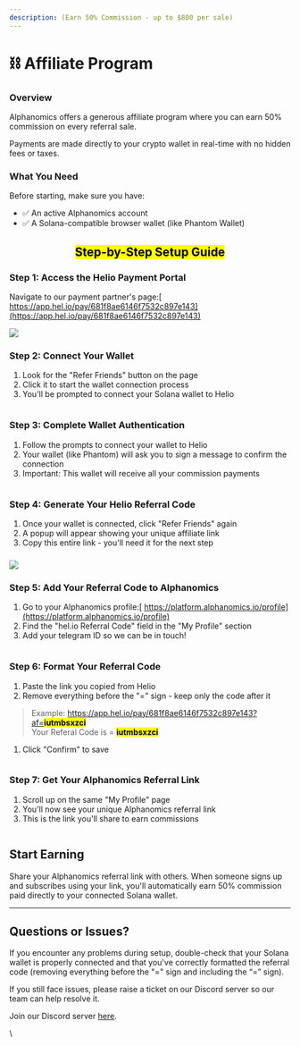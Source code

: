 ```yaml
---
description: (Earn 50% Commission - up to $800 per sale)
---
```


# ⛓️ Affiliate Program

### Overview

Alphanomics offers a generous affiliate program where you can earn 50% commission on every referral sale.&#x20;

Payments are made directly to your crypto wallet in real-time with no hidden fees or taxes.

### What You Need

Before starting, make sure you have:

* ✅ An active Alphanomics account
* ✅ A Solana-compatible browser wallet (like Phantom Wallet)

<h2 align="center"><mark style="color:$primary;">Step-by-Step Setup Guide</mark></h2>

### Step 1: Access the Helio Payment Portal

Navigate to our payment partner's page:[ https://app.hel.io/pay/681f8ae6146f7532c897e143](https://app.hel.io/pay/681f8ae6146f7532c897e143)

![](https://lh7-rt.googleusercontent.com/docsz/AD_4nXcH6hZRjxBMlerlcuDAbHVcOTSy3SID_l8mSTyFBFvFgas4b6HDJg2EWzVzMkkgwZKjYnoYeT6WgUlsl2An0QgiHtJk1S1rnuKddWcRcxM0fyi4ygFcRYAcUlmMt7eau81kUVYxFw?key=GTEUJdgaOHAwfJVXQd4rcQ)

### Step 2: Connect Your Wallet

1. Look for the "Refer Friends" button on the page
2. Click it to start the wallet connection process
3. You'll be prompted to connect your Solana wallet to Helio

<figure><img src="https://lh7-rt.googleusercontent.com/docsz/AD_4nXdeh6iUdKeh-HHzLq_6fDsIyN9kREM8rsFOyK68e_21az8c-wuwYjucsFO-sO4GAFrLIE5LBf9WXJhvIqXxibVAxB9q4VFLD9e_5pnAMFvnDtGDLEK2nGBaz3fcgvVkPlkXRBcN3Q?key=GTEUJdgaOHAwfJVXQd4rcQ" alt=""><figcaption></figcaption></figure>

### Step 3: Complete Wallet Authentication

1. Follow the prompts to connect your wallet to Helio
2. Your wallet (like Phantom) will ask you to sign a message to confirm the connection
3. Important: This wallet will receive all your commission payments

<figure><img src="https://lh7-rt.googleusercontent.com/docsz/AD_4nXexwDzWxff4fq2aXIDtH4uSGr5jwPwxCWWxPujNLf_pOXI1fPMBwzIYcUa13UaViYDjxrgDh4GTZJ-iUHQob_42KzOlobKlGkBD_Ga_NLWXlR7EsLSFALtcKSmL-8TJmYI6sdmq0Q?key=GTEUJdgaOHAwfJVXQd4rcQ" alt=""><figcaption></figcaption></figure>

### Step 4: Generate Your Helio Referral Code

1. Once your wallet is connected, click "Refer Friends" again
2. A popup will appear showing your unique affiliate link
3. Copy this entire link - you'll need it for the next step

### ![](https://lh7-rt.googleusercontent.com/docsz/AD_4nXcD5e_bN9BXQLmRtdxL3aiXAlWblA3pmUtIbqyEJ1wZPSD8hvXbsFB_n0RBHqLjeWitUfHMmLKj5lj8PUjgbNQ1E-577bkNiQ5W3CQu5D1UTbDNeUdnSykk-sTQBMyn72vP_tPk?key=GTEUJdgaOHAwfJVXQd4rcQ)

### Step 5: Add Your Referral Code to Alphanomics

1. Go to your Alphanomics profile:[ https://platform.alphanomics.io/profile](https://platform.alphanomics.io/profile)
2. Find the "hel.io Referral Code" field in the "My Profile" section
3. Add your telegram ID so we can be in touch!

<figure><img src="https://lh7-rt.googleusercontent.com/docsz/AD_4nXc99sQMjETtFIsQ4CvIbcsHo7HTSMb5pQkvrOBlMfpXV9ghJ45lqBMBaGLFbTZdwaPmtzkqw1jsq1jW36B8j_lIJK-Ap5mNtRhWXI4H3xu0ZDsBj6CMPS4MGj0Aokh3HhCF2Oft0A?key=GTEUJdgaOHAwfJVXQd4rcQ" alt=""><figcaption></figcaption></figure>

### Step 6: Format Your Referral Code

1. Paste the link you copied from Helio
2. Remove everything before the "=" sign - keep only the code after it

> Example: https://app.hel.io/pay/681f8ae6146f7532c897e143?af=<mark style="background-color:yellow;">**iutmbsxzci**</mark>\
> Your Referal Code is = <mark style="background-color:yellow;">**iutmbsxzci**</mark>

1. Click "Confirm" to save

<figure><img src="https://lh7-rt.googleusercontent.com/docsz/AD_4nXeFHxY6ULxP5SEFmT4TuSFnsq181lWExXA4Q45S7N69fXaIt_xYc_tkI7dhYlcCa-uVpNbyRgADxAANcg8DOilfhnDWF8KkY5IYpEesv6FcVnlU0vORuPU9RvIExE-rTuw0AsBjbw?key=GTEUJdgaOHAwfJVXQd4rcQ" alt=""><figcaption></figcaption></figure>

### Step 7: Get Your Alphanomics Referral Link

1. Scroll up on the same "My Profile" page
2. You'll now see your unique Alphanomics referral link
3. This is the link you'll share to earn commissions

<figure><img src="https://lh7-rt.googleusercontent.com/docsz/AD_4nXf6SFOv-zpLP7LKvn0gOGIokLMxzte2D0o6qy7elOiwxWWiMoZ-H16MTy1y4lekQY6quTtLFt3e3GV77cSYl9qn4B0wL4b9SrFpMp6NYpmi6b36nOiwHD0LEVcJuSRt_HoFvpQ5vw?key=GTEUJdgaOHAwfJVXQd4rcQ" alt=""><figcaption></figcaption></figure>

## Start Earning

Share your Alphanomics referral link with others. When someone signs up and subscribes using your link, you'll automatically earn 50% commission paid directly to your connected Solana wallet.

***

## Questions or Issues?&#x20;

If you encounter any problems during setup, double-check that your Solana wallet is properly connected and that you've correctly formatted the referral code (removing everything before the "=" sign and including the “=” sign).

If you still face issues, please raise a ticket on our Discord server so our team can help resolve it.

Join our Discord server [here](https://discord.gg/HD9METwd).

\
